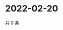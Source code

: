 # 2022-02-20

共 0 条

<!-- BEGIN WEIBO -->
<!-- 最后更新时间 Sun Feb 20 2022 04:15:16 GMT+0800 (China Standard Time) -->

<!-- END WEIBO -->
